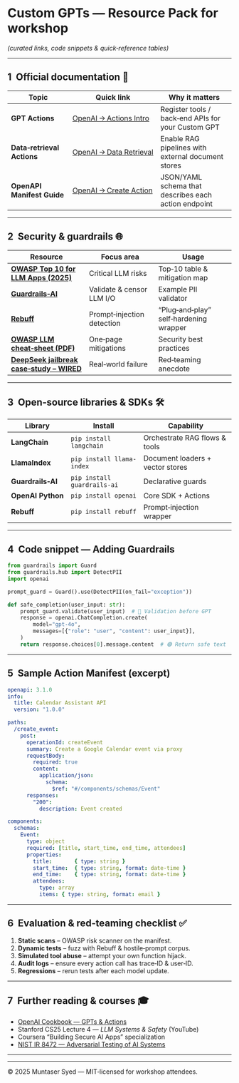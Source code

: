 
# Custom GPTs — Resource Pack for workshop
*(curated links, code snippets & quick‑reference tables)*  

---

## 1  Official documentation 🔗  

| Topic | Quick link | Why it matters |
|-------|-----------|----------------|
| **GPT Actions** | [OpenAI → Actions Intro](https://platform.openai.com/docs/actions/introduction) | Register tools / back‑end APIs for your Custom GPT |
| **Data‑retrieval Actions** | [OpenAI → Data Retrieval](https://platform.openai.com/docs/actions/data-retrieval) | Enable RAG pipelines with external document stores |
| **OpenAPI Manifest Guide** | [OpenAI → Create Action](https://platform.openai.com/docs/actions/creating-action) | JSON/YAML schema that describes each action endpoint |

---

## 2  Security & guardrails 🌐  

| Resource | Focus area | Usage |
|----------|------------|-------------|
| [**OWASP Top 10 for LLM Apps (2025)**](https://owasp.org/www-project-top-10-for-large-language-model-applications/) | Critical LLM risks | Top‑10 table & mitigation map |
| [**Guardrails‑AI**](https://github.com/guardrails-ai/guardrails) | Validate & censor LLM I/O | Example PII validator |
| [**Rebuff**](https://github.com/protectai/rebuff) | Prompt‑injection detection | “Plug‑and‑play” self‑hardening wrapper |
| [**OWASP LLM cheat‑sheet (PDF)**](https://genai.owasp.org/resource/ai-security-solution-cheat-sheet-q1-2025/) | One‑page mitigations | Security best practices |
| [**DeepSeek jailbreak case‑study – WIRED**](https://www.wired.com/story/deepseeks-ai-jailbreak-prompt-injection-attacks/) | Real‑world failure | Red‑teaming anecdote |

---

## 3  Open‑source libraries & SDKs 🛠️  

| Library | Install | Capability |
|---------|---------|------------|
| **LangChain** | `pip install langchain` | Orchestrate RAG flows & tools |
| **LlamaIndex** | `pip install llama-index` | Document loaders + vector stores |
| **Guardrails‑AI** | `pip install guardrails-ai` | Declarative guards |
| **OpenAI Python** | `pip install openai` | Core SDK + Actions |
| **Rebuff** | `pip install rebuff` | Prompt‑injection wrapper |

---

## 4  Code snippet — Adding Guardrails  

```python
from guardrails import Guard
from guardrails.hub import DetectPII
import openai

prompt_guard = Guard().use(DetectPII(on_fail="exception"))

def safe_completion(user_input: str):
    prompt_guard.validate(user_input)  # 🔴 Validation before GPT
    response = openai.ChatCompletion.create(
        model="gpt-4o",
        messages=[{"role": "user", "content": user_input}],
    )
    return response.choices[0].message.content  # 🟢 Return safe text
```

---

## 5  Sample Action Manifest (excerpt)  

```yaml
openapi: 3.1.0
info:
  title: Calendar Assistant API
  version: "1.0.0"

paths:
  /create_event:
    post:
      operationId: createEvent
      summary: Create a Google Calendar event via proxy
      requestBody:
        required: true
        content:
          application/json:
            schema:
              $ref: "#/components/schemas/Event"
      responses:
        "200":
          description: Event created

components:
  schemas:
    Event:
      type: object
      required: [title, start_time, end_time, attendees]
      properties:
        title:       { type: string }
        start_time:  { type: string, format: date-time }
        end_time:    { type: string, format: date-time }
        attendees:
          type: array
          items: { type: string, format: email }
```

---

## 6  Evaluation & red‑teaming checklist ✅  

1. **Static scans** – OWASP risk scanner on the manifest.  
2. **Dynamic tests** – fuzz with Rebuff & hostile‑prompt corpus.  
3. **Simulated tool abuse** – attempt your own function hijack.  
4. **Audit logs** – ensure every action call has trace‑ID & user‑ID.  
5. **Regressions** – rerun tests after each model update.  

---

## 7  Further reading & courses 🎓  

* [OpenAI Cookbook — GPTs & Actions](https://github.com/openai/openai-cookbook)  
* Stanford CS25 Lecture 4 — *LLM Systems & Safety* (YouTube)  
* Coursera “Building Secure AI Apps” specialization  
* [NIST IR 8472 — Adversarial Testing of AI Systems](https://doi.org/10.6028/NIST.IR.8472)  

---

---

© 2025 Muntaser Syed — MIT‑licensed for workshop attendees.
